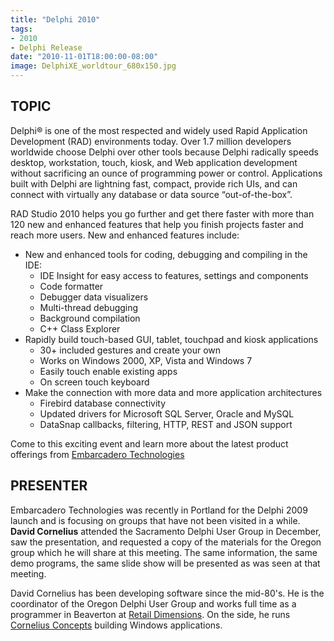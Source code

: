 ```yaml
---
title: "Delphi 2010"
tags:
- 2010
- Delphi Release
date: "2010-11-01T18:00:00-08:00"
image: DelphiXE_worldtour_680x150.jpg
---
```


## TOPIC ##

Delphi® is one of the most respected and widely used Rapid Application Development (RAD) environments today. Over 1.7 million developers worldwide choose Delphi over other tools because Delphi radically speeds desktop, workstation, touch, kiosk, and Web application development without sacrificing an ounce of programming power or control. Applications built with Delphi are lightning fast, compact, provide rich UIs, and can connect with virtually any database or data source “out-of-the-box”.

RAD Studio 2010 helps you go further and get there faster with more than 120 new and enhanced features that help you finish projects faster and reach more users.  New and enhanced features include:

- New and enhanced tools for coding, debugging and compiling in the IDE: 
    - IDE Insight for easy access to features, settings and components
    - Code formatter
    - Debugger data visualizers
    - Multi-thread debugging
    - Background compilation
    - C++ Class Explorer
- Rapidly build touch-based GUI, tablet, touchpad and kiosk applications
  - 30+ included gestures and create your own
  - Works on Windows 2000, XP, Vista and Windows 7
  - Easily touch enable existing apps
  - On screen touch keyboard
- Make the connection with more data and more application architectures
  - Firebird database connectivity
  - Updated drivers for Microsoft SQL Server, Oracle and MySQL
  - DataSnap callbacks, filtering, HTTP, REST and JSON support

Come to this exciting event and learn more about the latest product offerings from [Embarcadero Technologies](http://embarcadero.com/products/delphi)

## PRESENTER ##

Embarcadero Technologies was recently in Portland for the Delphi 2009 launch and is focusing on groups that have not been visited in a while.  **David Cornelius** attended the Sacramento Delphi User Group in December, saw the presentation, and requested a copy of the materials for the Oregon group which he will share at this meeting.  The same information, the same demo programs, the same slide show will be presented as was seen at that meeting.

David Cornelius has been developing software since the mid-80's. He is the coordinator of the Oregon Delphi User Group and works full time as a programmer in Beaverton at [Retail Dimensions](http://retaildimensions.com). On the side, he runs [Cornelius Concepts](http://corneliusconcepts.com) building Windows applications.
